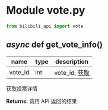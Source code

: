 # Module vote.py

```python
from bilibili_api import vote
```

## _async_ def get_vote_info()

| name | type | description |
| - | - | - |
| vote_id | int | vote_id, [获取](https://nemo2011.github.io/bilibili_api/#/vote_id) |

获取投票详情

**Returns:** 调用 API 返回的结果
